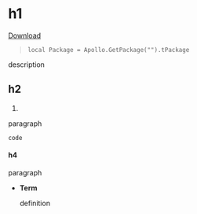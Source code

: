# h1

[Download](https://raw.github.com/draftomatic/wildstar/blob/master/)

> `local Package = Apollo.GetPackage("").tPackage`

description


## h2

1. <a href="#"></a>

paragraph

    code
    

#### h4

paragraph

-  **Term**

   definition



